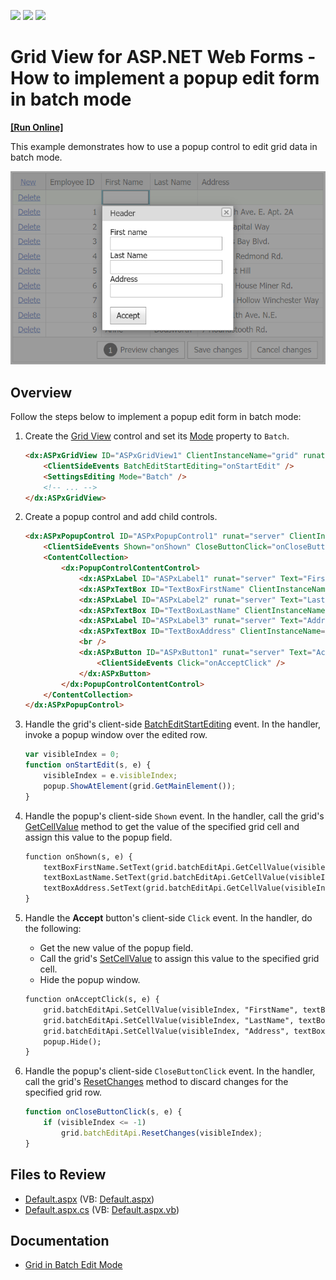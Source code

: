<!-- default badges list -->
![](https://img.shields.io/endpoint?url=https://codecentral.devexpress.com/api/v1/VersionRange/128534583/15.1.5%2B)
[![](https://img.shields.io/badge/Open_in_DevExpress_Support_Center-FF7200?style=flat-square&logo=DevExpress&logoColor=white)](https://supportcenter.devexpress.com/ticket/details/T286169)
[![](https://img.shields.io/badge/📖_How_to_use_DevExpress_Examples-e9f6fc?style=flat-square)](https://docs.devexpress.com/GeneralInformation/403183)
<!-- default badges end -->
# Grid View for ASP.NET Web Forms - How to implement a popup edit form in batch mode
<!-- run online -->
**[[Run Online]](https://codecentral.devexpress.com/128534583/)**
<!-- run online end -->

This example demonstrates how to use a popup control to edit grid data in batch mode.

![Popup Edit Form](popupEditForm.png)

## Overview

Follow the steps below to implement a popup edit form in batch mode:

1. Create the [Grid View](https://docs.devexpress.com/AspNet/DevExpress.Web.ASPxGridView) control and set its [Mode](https://docs.devexpress.com/AspNet/DevExpress.Web.ASPxGridViewEditingSettings.Mode) property to `Batch`.

    ```aspx
    <dx:ASPxGridView ID="ASPxGridView1" ClientInstanceName="grid" runat="server" ... >
        <ClientSideEvents BatchEditStartEditing="onStartEdit" />
        <SettingsEditing Mode="Batch" />
        <!-- ... -->
    </dx:ASPxGridView>
    ```

2. Create a popup control and add child controls.

    ```aspx
    <dx:ASPxPopupControl ID="ASPxPopupControl1" runat="server" ClientInstanceName="popup" ... >
        <ClientSideEvents Shown="onShown" CloseButtonClick="onCloseButtonClick" />
        <ContentCollection>
            <dx:PopupControlContentControl>
                <dx:ASPxLabel ID="ASPxLabel1" runat="server" Text="First name" />
                <dx:ASPxTextBox ID="TextBoxFirstName" ClientInstanceName="textBoxFirstName" runat="server" />
                <dx:ASPxLabel ID="ASPxLabel2" runat="server" Text="Last Name" />
                <dx:ASPxTextBox ID="TextBoxLastName" ClientInstanceName="textBoxLastName" runat="server" />
                <dx:ASPxLabel ID="ASPxLabel3" runat="server" Text="Address" />
                <dx:ASPxTextBox ID="TextBoxAddress" ClientInstanceName="textBoxAddress" runat="server" />
                <br />
                <dx:ASPxButton ID="ASPxButton1" runat="server" Text="Accept" AutoPostBack="false">
                    <ClientSideEvents Click="onAcceptClick" />
                </dx:ASPxButton>
            </dx:PopupControlContentControl>
        </ContentCollection>
    </dx:ASPxPopupControl>
    ```

3. Handle the grid's client-side [BatchEditStartEditing](https://docs.devexpress.com/AspNet/js-ASPxClientGridView.BatchEditStartEditing) event. In the handler, invoke a popup window over the edited row.

    ```js
    var visibleIndex = 0;
    function onStartEdit(s, e) {
        visibleIndex = e.visibleIndex;
        popup.ShowAtElement(grid.GetMainElement());
    }
    ```

4. Handle the popup's client-side `Shown` event. In the handler, call the grid's [GetCellValue](https://docs.devexpress.com/AspNet/js-ASPxClientGridViewBatchEditApi.GetCellValue(visibleIndex-columnFieldNameOrId)) method to get the value of the specified grid cell and assign this value to the popup field.

    ```aspx
    function onShown(s, e) {
        textBoxFirstName.SetText(grid.batchEditApi.GetCellValue(visibleIndex, "FirstName"));
        textBoxLastName.SetText(grid.batchEditApi.GetCellValue(visibleIndex, "LastName"));
        textBoxAddress.SetText(grid.batchEditApi.GetCellValue(visibleIndex, "Address"));
    }
    ```

5. Handle the **Accept** button's client-side `Click` event. In the handler, do the following:

   * Get the new value of the popup field.
   * Call the grid's [SetCellValue](https://docs.devexpress.com/AspNet/js-ASPxClientGridViewBatchEditApi.SetCellValue(visibleIndex-columnFieldNameOrId-value)) to assign this value to the specified grid cell.
   * Hide the popup window.

    ```aspx
    function onAcceptClick(s, e) {
        grid.batchEditApi.SetCellValue(visibleIndex, "FirstName", textBoxFirstName.GetText());
        grid.batchEditApi.SetCellValue(visibleIndex, "LastName", textBoxLastName.GetText());
        grid.batchEditApi.SetCellValue(visibleIndex, "Address", textBoxAddress.GetText());
        popup.Hide();
    }
    ```

6. Handle the popup's client-side `CloseButtonClick` event. In the handler, call the grid's [ResetChanges](https://docs.devexpress.com/AspNet/js-ASPxClientGridViewBatchEditApi.ResetChanges(visibleIndex)) method to discard changes for the specified grid row.

    ```js
    function onCloseButtonClick(s, e) {
        if (visibleIndex <= -1)
            grid.batchEditApi.ResetChanges(visibleIndex);
    }
    ```

## Files to Review

* [Default.aspx](./CS/Default.aspx) (VB: [Default.aspx](./VB/Default.aspx))
* [Default.aspx.cs](./CS/Default.aspx.cs) (VB: [Default.aspx.vb](./VB/Default.aspx.vb))

## Documentation

* [Grid in Batch Edit Mode](https://docs.devexpress.com/AspNet/16443/components/grid-view/concepts/edit-data/batch-edit-mode)
